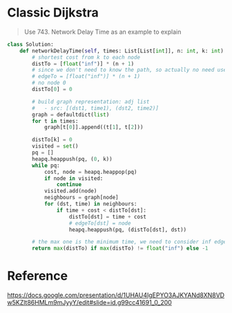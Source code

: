 # Classic Dijkstra
> Use 743. Network Delay Time as an example to explain

```Python
class Solution:
    def networkDelayTime(self, times: List[List[int]], n: int, k: int) -> int:
        # shortest cost from k to each node
        distTo = [float("inf")] * (n + 1)
        # since we don't need to know the path, so actually no need use edgeTo
        # edgeTo = [float("inf")] * (n + 1)
        # no node 0
        distTo[0] = 0

        # build graph representation: adj list
        #   - src: [(dst1, time1), (dst2, time2)]
        graph = defaultdict(list)
        for t in times:
            graph[t[0]].append((t[1], t[2]))

        distTo[k] = 0
        visited = set()
        pq = []
        heapq.heappush(pq, (0, k))
        while pq:
            cost, node = heapq.heappop(pq)
            if node in visited:
                continue
            visited.add(node)
            neighbours = graph[node]
            for (dst, time) in neighbours:
                if time + cost < distTo[dst]:
                    distTo[dst] = time + cost
                    # edgeTo[dst] = node
                    heapq.heappush(pq, (distTo[dst], dst))

        # the max one is the minimum time, we need to consider inf edge case
        return max(distTo) if max(distTo) != float("inf") else -1
```


# Reference

https://docs.google.com/presentation/d/1UHAU4IgEPYO3AJKYANd8XN8VDw5KZlt86HMLm9mJyyY/edit#slide=id.g99cc41691_0_200


